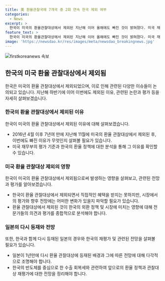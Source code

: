 ```yaml
---
title: 美 환율관찰국에 7개국 중 2회 연속 한국 제외 여부
categories:
  - News
excerpt: >
  한국이 미국의 환율관찰대상에서 제외된 지난해 이어 올해에도 빠진 것이 밝혀졌다. 미국 재무부는 중국, 일본, 말레이시아, 싱가포르, 대만, 베트남, 독일 등 7개국을 환율관찰대상국으로 선정하며 중국에 대한 투명성 강화를 촉구했다. 한국은 매출 흑자 기준에는 해당하지만, 환율 관찰 대상에서 제외됐다. 이에도 한국의 외환 정책은 긍정적으로 평가되며, 반도체 수출 회복에 따라 재평가될 가능성이 있다. 일본은 1년 만에 다시 명단에 등재되었다.
feature_text: >
  한국이 미국의 환율관찰대상에서 제외된 지난해 이어 올해에도 빠진 것이 밝혀졌다. 미국 재무부는 중국, 일본, 말레이시아, 싱가포르, 대만, 베트남, 독일 등 7개국을 환율관찰대상국으로 선정하며 중국에 대한 투명성 강화를 촉구했다. 한국은 매출 흑자 기준에는 해당하지만, 환율 관찰 대상에서 제외됐다. 이에도 한국의 외환 정책은 긍정적으로 평가되며, 반도체 수출 회복에 따라 재평가될 가능성이 있다. 일본은 1년 만에 다시 명단에 등재되었다.
image: 'https://newsdao.kr/res/images/meta/newsdao_breakingnews.jpg'
---
```


<p><img src="https://newsdao.kr/res/images/meta/newsdao_breakingnews.jpg" alt="firstkoreanews 속보" /></p>

<h2 data-ke-size="size26">한국의 미국 환율 관찰대상에서 제외됨</h2>

<p data-ke-size="size16">한국은 미국의 환율 관찰대상에서 제외되었으며, 이로 인해 관련된 다양한 이슈들이 논의되고 있습니다. 지난해 하반기에 이어 이번에도 제외된 이유, 관련된 논란과 평가 등을 자세히 살펴보겠습니다.</p>

<h3>한국의 환율 관찰대상에서 제외된 이유</h3>

<p data-ke-size="size16">한국이 미국의 환율 관찰대상에서 제외된 이유에 대해 살펴보겠습니다.</p>

<ul>
  <li>2016년 4월 이후 7년여 만에 지난해 11월에 미국의 환율 관찰대상에서 제외된 후, 이번에도 빠진 이유가 무엇인지 살펴볼 필요가 있습니다.</li>
  <li>미국 재무부의 평가 기준과 한국의 환율 정책에 대한 분석을 통해 그 이유를 확인할 수 있습니다.</li>
</ul>

<h3>미국 환율 관찰대상 제외의 영향</h3>

<p data-ke-size="size16">한국이 미국의 환율 관찰대상에서 제외됨으로써 발생하는 영향을 살펴보고, 관련된 전망과 평가를 알아보겠습니다.</p>

<ul>
  <li>한국이 환율 관찰대상에서 제외되면서 직접적인 혜택을 받지는 못하지만, 시장에서의 평가와 향후 전망에는 어떠한 변화가 있을지 파악할 필요가 있습니다.</li>
  <li>환율 관찰대상에서 제외된 것이 한국의 외환 정책 및 시장에 미치는 영향에 대해 전문가들의 의견과 평가를 종합적으로 분석해야 합니다.</li>
</ul>

<h3>일본의 다시 등재와 전망</h3>

<p data-ke-size="size16">또한, 한국과 함께 다시 등재된 일본의 경우와 한국의 재평가 및 관련된 전망을 살펴볼 필요가 있습니다.</p>

<ul>
  <li>일본이 1년만에 다시 환율 관찰대상에 등재된 배경과 그에 따른 전망에 대해 다각적으로 조명해야 합니다.</li>
  <li>한국의 반도체를 중심으로 한 수출 회복세와 관련하여 앞으로의 환율 정책과 관찰대상 재평가에 대한 전망을 정리해야 합니다.</li>
</ul>

<p data-ke-size="size16">&nbsp;</p>


